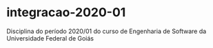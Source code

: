 # integracao-2020-01
Disciplina do período 2020/01 do curso de Engenharia de Software da Universidade Federal de Goiás
